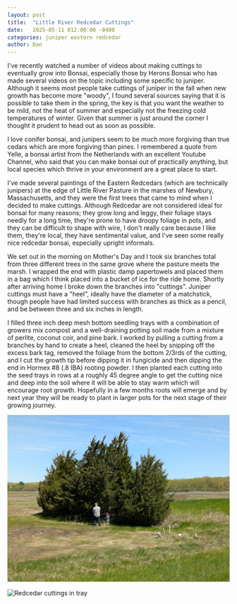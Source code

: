 ```yaml
---
layout: post
title:  "Little River Redcedar Cuttings"
date:   2025-05-11 012:00:00 -0400
categories: juniper eastern redcedar
author: Dan
---
```

I've recently watched a number of videos about making cuttings to eventually grow into Bonsai, especially those by Herons Bonsai who has made several videos on the topic including some specific to juniper. Although it seems most people take cuttings of juniper in the fall when new growth has become more "woody", I found several sources saying that it is possible to take them in the spring, the key is that you want the weather to be mild, not the heat of summer and especially not the freezing cold temperatures of winter. Given that summer is just around the corner I thought it prudent to head out as soon as possible.

I love conifer bonsai, and junipers seem to be much more forgiving than true cedars which are more forgiving than pines. I remembered a quote from Yelle, a bonsai artist from the Netherlands with an excellent Youtube Channel, who said that you can make bonsai out of practically anything, but local species which thrive in your environment are a great place to start.

I've made several paintings of the Eastern Redcedars (which are technically junipers) at the edge of Little River Pasture in the marshes of Newbury, Massachusetts, and they were the first trees that came to mind when I decided to make cuttings. Although Redcedar are not considered ideal for bonsai for many reasons; they grow long and leggy, their foliage stays needly for a long time, they're prone to have droopy foliage in pots, and they can be difficult to shape with wire, I don't really care because I like them, they're local, they have sentimental value, and I've seen some really nice redcedar bonsai, especially upright informals.

We set out in the morning on Mother's Day and I took six branches total from three different trees in the same grove where the pasture meets the marsh. I wrapped the end with plastic damp papertowels and placed them in a bag which I think placed into a bucket of ice for the ride home. Shortly after arriving home I broke down the branches into "cuttings". Juniper cuttings must have a "heel", ideally have the diameter of a matchstick, though people have had limited success with branches as thick as a pencil, and be between three and six inches in length.

I filled three inch deep mesh bottom seedling trays with a combination of growers mix compost and a well-draining potting soil made from a mixture of perlite, coconut coir, and pine bark. I worked by pulling a cutting from a branches by hand to create a heel, cleaned the heel by snipping off the excess bark tag, removed the foliage from the bottom 2/3rds of the cutting, and I cut the growth tip before dipping it in fungicide and then dipping the end in Hormex #8 (.8 IBA) rooting powder. I then planted each cutting into the seed trays in rows at a roughly 45 degree angle to get the cutting nice and deep into the soil where it will be able to stay warm which will encourage root growth. Hopefully in a few months roots will emerge and by next year they will be ready to plant in larger pots for the next stage of their growing journey. 

![Taking cuttings](/assets/images/2025-05-11-trees.jpg)

![Redcedar cuttings in tray](/assets/images/2025-05-11-redcedar-cuttings.jpg)
